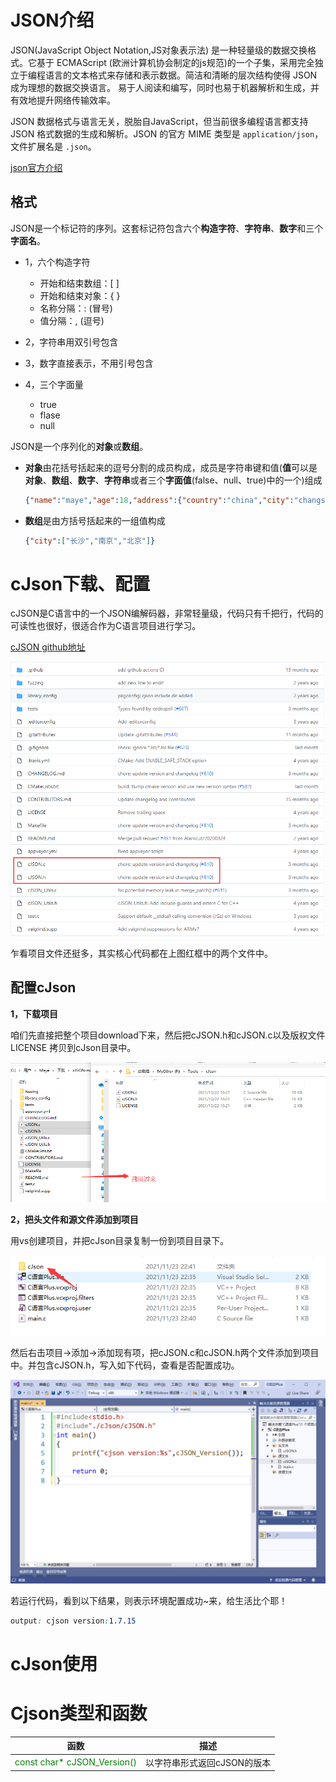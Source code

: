 # JSON介绍

JSON(JavaScript Object Notation,JS对象表示法) 是一种轻量级的数据交换格式。它基于 ECMAScript (欧洲计算机协会制定的js规范)的一个子集，采用完全独立于编程语言的文本格式来存储和表示数据。简洁和清晰的层次结构使得 JSON 成为理想的数据交换语言。 易于人阅读和编写，同时也易于机器解析和生成，并有效地提升网络传输效率。

JSON 数据格式与语言无关，脱胎自JavaScript，但当前很多编程语言都支持 JSON 格式数据的生成和解析。JSON 的官方 MIME 类型是 `application/json`，文件扩展名是 `.json`。

[json官方介绍](https://www.json.org/json-zh.html)

## 格式

JSON是一个标记符的序列。这套标记符包含六个**构造字符**、**字符串**、**数字**和三个**字面名**。

+ 1，六个构造字符
  + 开始和结束数组：[  ]
  + 开始和结束对象：{  }
  + 名称分隔：:	 (冒号)
  + 值分隔：,		(逗号)

+ 2，字符串用双引号包含
+ 3，数字直接表示，不用引号包含
+ 4，三个字面量
  + true
  + flase
  + null

JSON是一个序列化的**对象**或**数组**。

+ **对象**由花括号括起来的逗号分割的成员构成，成员是字符串键和值(**值**可以是**对象**、**数组**、**数字**、**字符串**或者三个**字面值**(false、null、true)中的一个)组成

  ```json
  {"name":"maye","age":18,"address":{"country":"china","city":"changsha"}}
  ```

+ **数组**是由方括号括起来的一组值构成

  ```json
  {"city":["长沙","南京","北京"]}
  ```

# cJson下载、配置

cJSON是C语言中的一个JSON编解码器，非常轻量级，代码只有千把行，代码的可读性也很好，很适合作为C语言项目进行学习。

[cJSON github地址](https://github.com/DaveGamble/cJSON)

![image-20211123221658602](assets/image-20211123221658602.png)

乍看项目文件还挺多，其实核心代码都在上图红框中的两个文件中。

## 配置cJson

**1，下载项目**

咱们先直接把整个项目download下来，然后把cJSON.h和cJSON.c以及版权文件LICENSE 拷贝到cJson目录中。

![image-20211123223227419](assets/image-20211123223227419.png)

**2，把头文件和源文件添加到项目**

用vs创建项目，并把cJson目录复制一份到项目目录下。

![image-20211123224153864](assets/image-20211123224153864.png)

然后右击项目->添加->添加现有项，把cJSON.c和cJSON.h两个文件添加到项目中。并包含cJSON.h，写入如下代码，查看是否配置成功。

![image-20211123224513418](assets/image-20211123224513418.png)

若运行代码，看到以下结果，则表示环境配置成功~来，给生活比个耶！

```css
output: cjson version:1.7.15
```

# cJson使用





# Cjson类型和函数

| 函数                                                   | 描述                        |
| ------------------------------------------------------ | --------------------------- |
| <font color='green'>const char* cJSON_Version()</font> | 以字符串形式返回cJSON的版本 |

